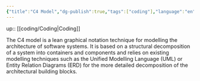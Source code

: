 ```yaml
---
{"title":"C4 Model","dg-publish":true,"tags":["coding"],"language":"en","permalink":"/coding/c4-model/","dgPassFrontmatter":true}
---
```


up:: [[coding/Coding\|Coding]]

The C4 model is a lean graphical notation technique for modelling the architecture of software systems. It is based on a structural decomposition of a system into containers and components and relies on existing modelling techniques such as the Unified Modelling Language (UML) or Entity Relation Diagrams (ERD) for the more detailed decomposition of the architectural building blocks.
